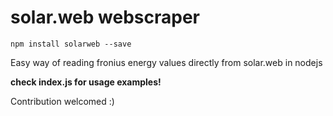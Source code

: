 # solar.web webscraper

`npm install solarweb --save`

Easy way of reading fronius energy values directly from solar.web in nodejs


**check index.js for usage examples!**

Contribution welcomed :)
